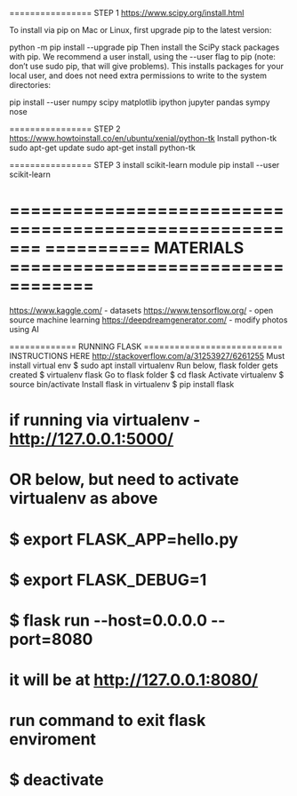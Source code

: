 ================ STEP 1
https://www.scipy.org/install.html

To install via pip on Mac or Linux, first upgrade pip to the latest version:

python -m pip install --upgrade pip
Then install the SciPy stack packages with pip. We recommend a user install, using the --user flag to pip (note: don’t use sudo pip, that will give problems). This installs packages for your local user, and does not need extra permissions to write to the system directories:

pip install --user numpy scipy matplotlib ipython jupyter pandas sympy nose

================ STEP 2
https://www.howtoinstall.co/en/ubuntu/xenial/python-tk
Install python-tk 
sudo apt-get update
sudo apt-get install python-tk

================ STEP 3
install scikit-learn module
pip install --user scikit-learn 

=======================================================
========== MATERIALS ==================================
=======================================================

https://www.kaggle.com/ - datasets
https://www.tensorflow.org/ - open source machine learning
https://deepdreamgenerator.com/ - modify photos using AI

============= RUNNING FLASK ===========================
INSTRUCTIONS HERE http://stackoverflow.com/a/31253927/6261255
Must install virtual env
    $ sudo apt install virtualenv
Run below, flask folder gets created
    $ virtualenv flask
Go to flask folder
    $ cd flask
Activate virtualenv
    $ source bin/activate
Install flask in virtualenv
    $ pip install flask

# if running via virtualenv - http://127.0.0.1:5000/

# OR below, but need to activate virtualenv as above
# $ export FLASK_APP=hello.py
# $ export FLASK_DEBUG=1
# $ flask run --host=0.0.0.0 --port=8080
# it will be at http://127.0.0.1:8080/

# run command to exit flask enviroment
#  $ deactivate